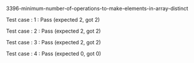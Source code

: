 
3396-minimum-number-of-operations-to-make-elements-in-array-distinct


Test case : 1 : Pass
 (expected 2, got 2)

Test case : 2 : Pass
 (expected 2, got 2)

Test case : 3 : Pass
 (expected 2, got 2)

Test case : 4 : Pass
 (expected 0, got 0)
